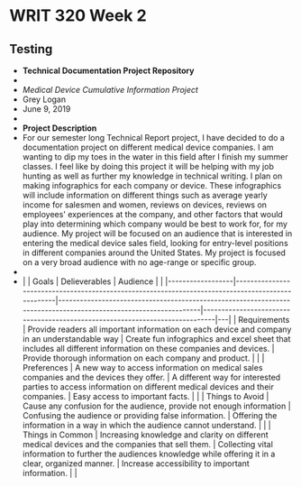 # WRIT 320 Week 2

## Testing 
+ **Technical Documentation Project Repository**
+
+ *Medical Device Cumulative Information Project*
+ Grey Logan
+ June 9, 2019
+ 
+ **Project Description**
+ For our semester long Technical Report project, I have decided to do a documentation project on different medical device companies. I am wanting to dip my toes in the water in this field after I finish my summer classes. I feel like by doing this project it will be helping with my job hunting as well as further my knowledge in technical writing. I plan on making infographics for each company or device. These infographics will include information on different things such as average yearly income for salesmen and women, reviews on devices, reviews on employees' experiences at the company, and other factors that would play into determining which company would be best to work for, for my audience. My project will be focused on an audience that is interested in entering the medical device sales field, looking for entry-level positions in different companies around the United States. My project is focused on a very broad audience with no age-range or specific group. 
+
+ |                  | Goals                                                                                            | Delieverables                                                                                                   | Audience                                                                    |   |
|------------------|--------------------------------------------------------------------------------------------------|-----------------------------------------------------------------------------------------------------------------|-----------------------------------------------------------------------------|---|
| Requirements     | Provide readers all important information  on each device and company in an understandable way   | Create fun infographics and excel sheet that includes all different information on these companies and devices. | Provide thorough information on each company and product.                   |   |
| Preferences      | A new way to access information on medical sales companies and the devices they offer.           | A different way for interested parties to access information on different medical devices and their companies.  | Easy access to important facts.                                             |   |
| Things to Avoid  | Cause any confusion for the audience, provide not enough information                             | Confusing the audience or providing false information.                                                          | Offering the information in a way in which the audience cannot understand.  |   |
| Things in Common | Increasing knowledge and clarity on different medical devices and the companies that sell them.  | Collecting vital information to further the audiences knowledge while offering it in a clear, organized manner. | Increase accessibility to important information.                            |   |
